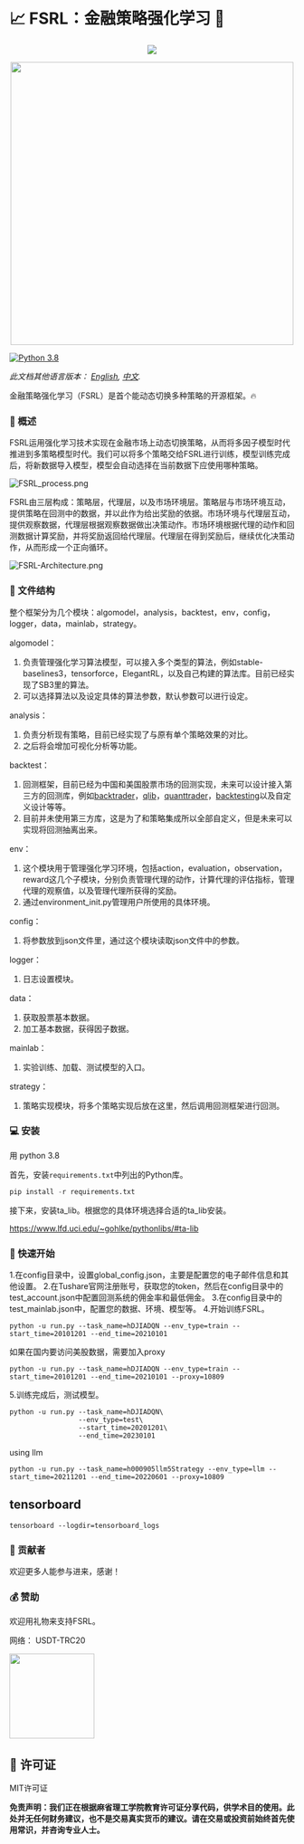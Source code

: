 # 📈 FSRL：金融策略强化学习 🤖

<p align="center">
  <a href="https://skillicons.dev">
    <img src="https://skillicons.dev/icons?i=python,github,pytorch,tensorflow" />
  </a>
</p>

<div align="center">
    <img src="img/FSRL-cat.png" width="500">
</div>

[![Python 3.8](https://img.shields.io/badge/python-3.8-blue.svg)](https://www.python.org/downloads/release/python-380/)

*此文档其他语言版本： [English](readme.md), [中文](readme_zh.md).*

金融策略强化学习（FSRL）是首个能动态切换多种策略的开源框架。🔥

### 📘 概述

FSRL运用强化学习技术实现在金融市场上动态切换策略，从而将多因子模型时代推进到多策略模型时代。我们可以将多个策略交给FSRL进行训练，模型训练完成后，将新数据导入模型，模型会自动选择在当前数据下应使用哪种策略。

![FSRL_process.png](img%2FFSRL_process.png)

FSRL由三层构成：策略层，代理层，以及市场环境层。策略层与市场环境互动，提供策略在回测中的数据，并以此作为给出奖励的依据。市场环境与代理层互动，提供观察数据，代理层根据观察数据做出决策动作。市场环境根据代理的动作和回测数据计算奖励，并将奖励返回给代理层。代理层在得到奖励后，继续优化决策动作，从而形成一个正向循环。

![FSRL-Architecture.png](img%2FFSRL-Architecture.png)

### 📁 文件结构

整个框架分为几个模块：algomodel，analysis，backtest，env，config，logger，data，mainlab，strategy。

algomodel：

1. 负责管理强化学习算法模型，可以接入多个类型的算法，例如stable-baselines3，tensorforce，ElegantRL，以及自己构建的算法库。目前已经实现了SB3里的算法。
2. 可以选择算法以及设定具体的算法参数，默认参数可以进行设定。

analysis：

1. 负责分析现有策略，目前已经实现了与原有单个策略效果的对比。
2. 之后将会增加可视化分析等功能。

backtest：

1. 回测框架，目前已经为中国和美国股票市场的回测实现，未来可以设计接入第三方的回测库，例如[backtrader](https://github.com/mementum/backtrader)，[qlib](https://github.com/microsoft/qlib)，[quanttrader](https://github.com/letianzj/quanttrader)，[backtesting](https://github.com/kernc/backtesting.py)以及自定义设计等等。
2. 目前并未使用第三方库，这是为了和策略集成所以全部自定义，但是未来可以实现将回测抽离出来。

env：

1. 这个模块用于管理强化学习环境，包括action，evaluation，observation，reward这几个子模块，分别负责管理代理的动作，计算代理的评估指标，管理代理的观察值，以及管理代理所获得的奖励。
2. 通过environment_init.py管理用户所使用的具体环境。

config：

1. 将参数放到json文件里，通过这个模块读取json文件中的参数。

logger：

1. 日志设置模块。

data：

1. 获取股票基本数据。
2. 加工基本数据，获得因子数据。

mainlab：

1. 实验训练、加载、测试模型的入口。

strategy：

1. 策略实现模块，将多个策略实现后放在这里，然后调用回测框架进行回测。

### 💻 安装
用 python 3.8

首先，安装`requirements.txt`中列出的Python库。
```python
pip install -r requirements.txt
```
接下来，安装ta_lib。根据您的具体环境选择合适的ta_lib安装。

https://www.lfd.uci.edu/~gohlke/pythonlibs/#ta-lib

### 🚀 快速开始
1.在config目录中，设置global_config.json，主要是配置您的电子邮件信息和其他设置。
2.在Tushare官网注册账号，获取您的token，然后在config目录中的test_account.json中配置回测系统的佣金率和最低佣金。
3.在config目录中的test_mainlab.json中，配置您的数据、环境、模型等。
4.开始训练FSRL。
```shell
python -u run.py --task_name=hDJIADQN --env_type=train --start_time=20101201 --end_time=20210101
```
如果在国内要访问美股数据，需要加入proxy
```shell
python -u run.py --task_name=hDJIADQN --env_type=train --start_time=20101201 --end_time=20210101 --proxy=10809
```
5.训练完成后，测试模型。
```shell
python -u run.py --task_name=hDJIADQN\
                 --env_type=test\
                 --start_time=20201201\
                 --end_time=20230101
```
using llm
```shell
python -u run.py --task_name=h000905llm5Strategy --env_type=llm --start_time=20211201 --end_time=20220601 --proxy=10809
```
## tensorboard
```shell
tensorboard --logdir=tensorboard_logs
```
### 👥 贡献者

欢迎更多人能参与进来，感谢！

### 💰 赞助

欢迎用礼物来支持FSRL。

网络： USDT-TRC20

<img src="img/USDT-TRC20.jpg" width="150" height="150">

## 📝 许可证

MIT许可证

**免责声明：我们正在根据麻省理工学院教育许可证分享代码，供学术目的使用。此处并无任何财务建议，也不是交易真实货币的建议。请在交易或投资前始终首先使用常识，并咨询专业人士。**
